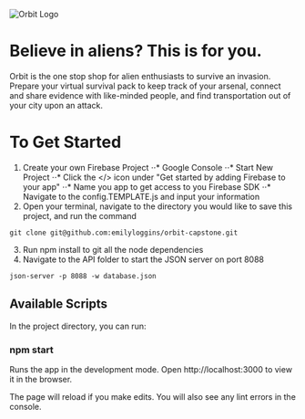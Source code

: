 ![Orbit Logo](https://github.com/emilyloggins/orbit-capstone/blob/master/src/img/logo/OrbitLogo1.png?raw=true "Orbit Logo")
# Believe in aliens? This is for you.
Orbit is the one stop shop for alien enthusiasts to survive an invasion. Prepare your virtual survival pack to keep track of your arsenal, connect and share evidence with like-minded people, and find transportation out of your city upon an attack.
# To Get Started
1. Create your own Firebase Project
⋅⋅* Google Console
⋅⋅* Start New Project
⋅⋅* Click the </> icon under "Get started by adding Firebase to your app"
⋅⋅* Name you app to get access to you Firebase SDK
⋅⋅* Navigate to the config.TEMPLATE.js and input your information
2. Open your terminal, navigate to the directory you would like to save this project, and run the command

```git clone git@github.com:emilyloggins/orbit-capstone.git```

3. Run npm install to git all the node dependencies
4. Navigate to the API folder to start the JSON server on port 8088

  ``json-server -p 8088 -w database.json``

## Available Scripts
In the project directory, you can run:

### npm start
Runs the app in the development mode.
Open http://localhost:3000 to view it in the browser.

The page will reload if you make edits.
You will also see any lint errors in the console.
